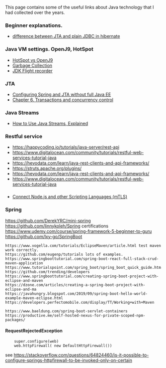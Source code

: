 This page contains some of the useful links about Java technology that I had collected over the years.


### Beginner explanations.

* [difference between JTA and plain JDBC in hibernate](https://stackoverflow.com/questions/3903477/difference-between-jta-jpa-and-plain-jdbc-in-hibernate)


### Java VM settings. OpenJ9, HotSpot
* [HotSpot vs OpenJ9](https://bell-sw.com/announcements/2022/06/28/hotspot-vs-openj9-performance-comparison/)
* [Garbage Collection](https://bell-sw.com/announcements/2022/09/07/garbage-collection-in-java/)
* [JDK Flight recorder](https://bell-sw.com/announcements/2020/09/02/Hunting-down-memory-issues-with-JDK-Flight-Recorder/)


### JTA

* [Configuring Spring and JTA without full Java EE](https://spring.io/blog/2011/08/15/configuring-spring-and-jta-without-full-java-ee/)
* [Chapter 6. Transactions and concurrency control](https://docs.jboss.org/hibernate/orm/5.0/userguide/en-US/html/ch06.html)

### Java Streams

* [How to Use Java Streams, Explained](https://medium.com/capital-one-tech/how-to-use-java-streams-explained-a2836e3a75f2)

### Restful service
* https://happycoding.io/tutorials/java-server/rest-api
* https://www.digitalocean.com/community/tutorials/restful-web-services-tutorial-java
* https://hevodata.com/learn/java-rest-clients-and-api-frameworks/
* https://struts.apache.org/plugins/
* https://hevodata.com/learn/java-rest-clients-and-api-frameworks/
* https://www.digitalocean.com/community/tutorials/restful-web-services-tutorial-java

### 
* [Connect Node.js and other Scripting Languages (mTLS)](https://docs.oracle.com/en/cloud/paas/autonomous-database/adbsa/connecting-nodejs.html#GUID-AB1E323A-65B9-47C4-840B-EC3453F3AD53)


### Spring
https://github.com/DerekYRC/mini-spring
https://github.com/linnykoleh/Spring  certifications
https://www.udemy.com/course/spring-framework-5-beginner-to-guru
https://github.com/lxy-go/SpringBoot

	https://www.vogella.com/tutorials/EclipseMaven/article.html test maven work correctly.
	https://github.com/eugenp/tutorials lots of examples.
	https://www.springboottutorial.com/spring-boot-react-full-stack-crud-maven-application
	https://www.tutorialspoint.com/spring_boot/spring_boot_quick_guide.htm
	https://github.com/trending/developers
	https://www.springboottutorial.com/creating-spring-boot-project-with-eclipse-and-maven
	https://dzone.com/articles/creating-a-spring-boot-project-with-eclipse-and-ma
	https://javahungry.blogspot.com/2019/09/spring-boot-hello-world-example-maven-eclipse.html
	https://developers.perfectomobile.com/display/TT/Working+with+Maven

	https://www.baeldung.com/spring-boot-servlet-containers	
	https://productive.me/self-hosted-nexus-for-private-scoped-npm-packages/


#### RequestRejectedException
```
	super.configure(web) 
	web.httpFirewall( new DefaultHttpFirewall())
```
see https://stackoverflow.com/questions/64824460/is-it-possible-to-configure-springs-httpfirewall-to-be-invoked-only-on-certain

#### 
